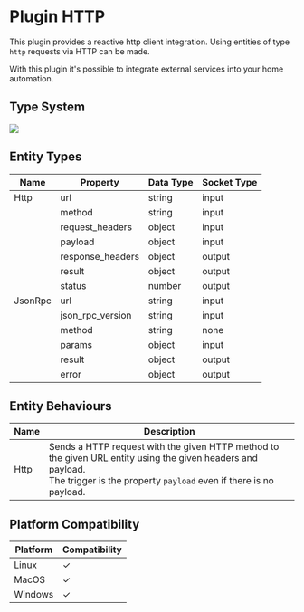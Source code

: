# Plugin HTTP

This plugin provides a reactive http client integration. Using entities of type `http` requests via HTTP can be made.

With this plugin it's possible to integrate external services into your home automation.

## Type System

<img src="https://raw.githubusercontent.com/inexorgame/inexor-rgf-plugin-http/main/docs/images/type_system.png">

## Entity Types

| Name    | Property         | Data Type | Socket Type |
|---------|------------------|-----------|-------------|
| Http    | url              | string    | input       |
|         | method           | string    | input       |
|         | request_headers  | object    | input       |
|         | payload          | object    | input       |
|         | response_headers | object    | output      |
|         | result           | object    | output      |
|         | status           | number    | output      |
| JsonRpc | url              | string    | input       |
|         | json_rpc_version | string    | input       |
|         | method           | string    | none        |
|         | params           | object    | input       |
|         | result           | object    | output      |
|         | error            | object    | output      |

## Entity Behaviours

| Name | Description                                                                                                                                                                           |
|------|---------------------------------------------------------------------------------------------------------------------------------------------------------------------------------------|
| Http | Sends a HTTP request with the given HTTP method to the given URL entity using the given headers and payload.<br/>The trigger is the property `payload` even if there is no payload.   |

## Platform Compatibility

| Platform | Compatibility |
|----------|---------------|
| Linux    | ✓             |
| MacOS    | ✓             |
| Windows  | ✓             |

